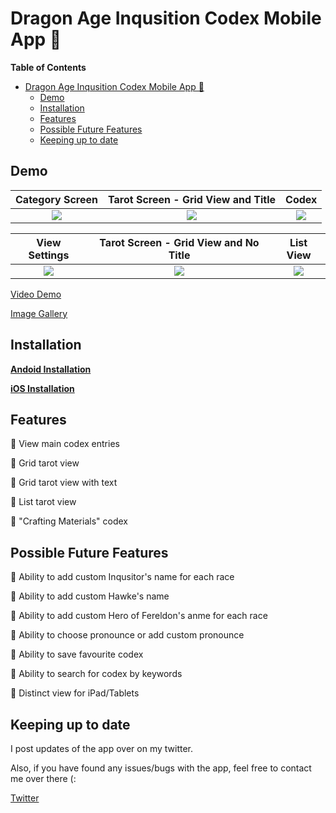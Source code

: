 # Dragon Age Inqusition Codex Mobile App 🥚
**Table of Contents**
- [Dragon Age Inqusition Codex Mobile App 🥚](#dragon-age-inqusition-codex-mobile-app-)
  - [Demo](#demo)
  - [Installation](#installation)
  - [Features](#features)
  - [Possible Future Features](#possible-future-features)
  - [Keeping up to date](#keeping-up-to-date)

## Demo
Category Screen             |  Tarot Screen - Grid View and Title | Codex |
:-------------------------:|:-------------------------:|:-------------------------:
![](https://imgur.com/S7gJDCP.png)  |  ![](https://imgur.com/6IaPKcS.png) | ![](https://imgur.com/BqIytGa.png) |

View Settings            |  Tarot Screen - Grid View and No Title | List View |
:-------------------------:|:-------------------------:|:-------------------------:
![](https://imgur.com/xYxjFwe.png)  |  ![](https://imgur.com/95s7I6a.png) | ![](https://imgur.com/MhaLFmQ.png) |

[Video Demo](https://www.youtube.com/watch?v=G1P6coVNMHk)

[Image Gallery](https://imgur.com/a/trRVLnz)

## Installation

**[Andoid Installation](https://github.com/leechuyem/DAI-Codex/blob/master/andoid_installation.md)**

**[iOS Installation](https://github.com/leechuyem/DAI-Codex/blob/master/iOS_Installation.md)**

## Features
🐣 View main codex entries

🐣 Grid tarot view

🐣 Grid tarot view with text

🐣 List tarot view

🐣 "Crafting Materials" codex

## Possible Future Features

🥚 Ability to add custom Inqusitor's name for each race

🥚 Ability to add custom Hawke's name

🥚 Ability to add custom Hero of Fereldon's anme for each race

🥚 Ability to choose pronounce or add custom pronounce

🥚 Ability to save favourite codex

🥚 Ability to search for codex by keywords

🥚 Distinct view for iPad/Tablets

## Keeping up to date

I post updates of the app over on my twitter.

Also, if you have found any issues/bugs with the app, feel free to contact me over there (:

[Twitter](https://twitter.com/waterleemon)
